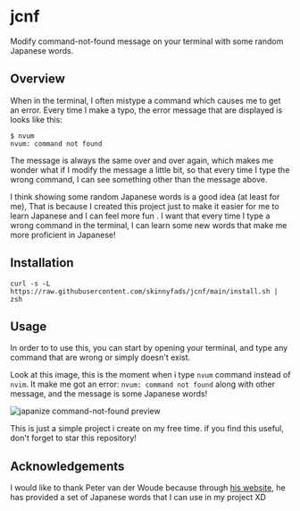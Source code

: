 # jcnf

Modify command-not-found message on your terminal with some random Japanese words.

## Overview

When in the terminal, I often mistype a command which causes me to get an error. Every time I make a typo, the error message that are displayed is looks like this:

```console
$ nvum
nvum: command not found
```

The message is always the same over and over again, which makes me wonder what if I modify the message a little bit, so that every time I type the wrong command, I can see something other than the message above.

I think showing some random Japanese words is a good idea (at least for me), That is because I created this project just to make it easier for me to learn Japanese and I can feel more fun . I want that every time I type a wrong command in the terminal, I can learn some new words that make me more proficient in Japanese!

## Installation

```console
curl -s -L https://raw.githubusercontent.com/skinnyfads/jcnf/main/install.sh | zsh
```

## Usage

In order to to use this, you can start by opening your terminal, and type any command that are wrong or simply doesn't exist.

Look at this image, this is the moment when i type `nvum` command instead of `nvim`. It make me got an error: `nvum: command not found` along with other message, and the message is some Japanese words!

![japanize command-not-found preview](https://s2.gifyu.com/images/Recording-2023-04-12-at-11.19.45.gif)

This is just a simple project i create on my free time. if you find this useful, don't forget to star this repository!

## Acknowledgements

I would like to thank Peter van der Woude because through [his website](http://jlptstudy.net/), he has provided a set of Japanese words that I can use in my project XD
